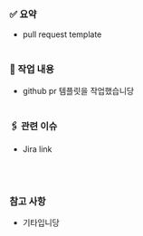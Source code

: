 ### ✅ 요약
- pull request template
<br><br>

### 📝 작업 내용
- github pr 템플릿을 작업했습니당
<br><br>

### 🖇 관련 이슈
- Jira link

<br><br>

### 참고 사항
- 기타입니당
<br><br>
